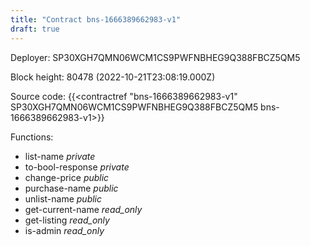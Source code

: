 ```yaml
---
title: "Contract bns-1666389662983-v1"
draft: true
---
```

Deployer: SP30XGH7QMN06WCM1CS9PWFNBHEG9Q388FBCZ5QM5


 



Block height: 80478 (2022-10-21T23:08:19.000Z)

Source code: {{<contractref "bns-1666389662983-v1" SP30XGH7QMN06WCM1CS9PWFNBHEG9Q388FBCZ5QM5 bns-1666389662983-v1>}}

Functions:

* list-name _private_
* to-bool-response _private_
* change-price _public_
* purchase-name _public_
* unlist-name _public_
* get-current-name _read_only_
* get-listing _read_only_
* is-admin _read_only_
